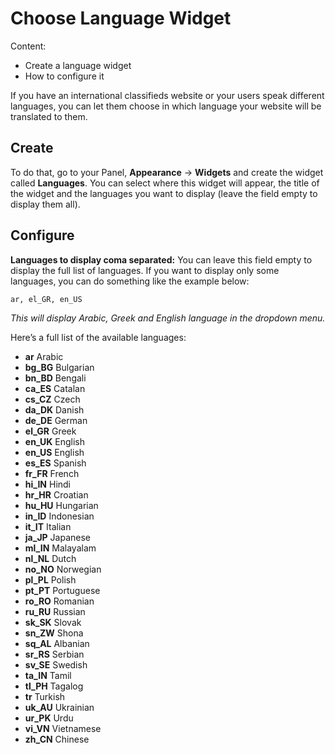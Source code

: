 # Choose Language Widget
Content:
-   Create a language widget
-   How to configure it

If you have an international classifieds website or your users speak different languages, you can let them choose in which language your website will be translated to them.

## Create

To do that, go to your Panel,  **Appearance**  ->  **Widgets**  and create the widget called  **Languages**. You can select where this widget will appear, the title of the widget and the languages you want to display (leave the field empty to display them all).


## Configure

**Languages to display coma separated:**  You can leave this field empty to display the full list of languages. If you want to display only some languages, you can do something like the example below:

```
ar, el_GR, en_US

```

_This will display Arabic, Greek and English language in the dropdown menu._

Here’s a full list of the available languages:

-   **ar**  Arabic
-   **bg_BG**  Bulgarian
-   **bn_BD**  Bengali
-   **ca_ES**  Catalan
-   **cs_CZ**  Czech
-   **da_DK**  Danish
-   **de_DE**  German
-   **el_GR**  Greek
-   **en_UK**  English
-   **en_US**  English
-   **es_ES**  Spanish
-   **fr_FR**  French
-   **hi_IN**  Hindi
-   **hr_HR**  Croatian
-   **hu_HU**  Hungarian
-   **in_ID**  Indonesian
-   **it_IT**  Italian
-   **ja_JP**  Japanese
-   **ml_IN**  Malayalam
-   **nl_NL**  Dutch
-   **no_NO**  Norwegian
-   **pl_PL**  Polish
-   **pt_PT**  Portuguese
-   **ro_RO**  Romanian
-   **ru_RU**  Russian
-   **sk_SK**  Slovak
-   **sn_ZW**  Shona
-   **sq_AL**  Albanian
-   **sr_RS**  Serbian
-   **sv_SE**  Swedish
-   **ta_IN**  Tamil
-   **tl_PH**  Tagalog
-   **tr**  Turkish
-   **uk_AU**  Ukrainian
-   **ur_PK**  Urdu
-   **vi_VN**  Vietnamese
-   **zh_CN**  Chinese


